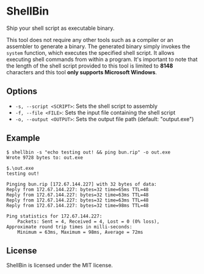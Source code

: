 # ShellBin

Ship your shell script as executable binary.

This tool does not require any other tools such as a compiler or an assembler to generate a binary. The generated binary simply invokes the `system` function, which executes the specified shell script. It allows executing shell commands from within a program. It's important to note that the length of the shell script provided to this tool is limited to **8148** characters and this tool **only supports Microsoft Windows**.

## Options

- `-s, --script <SCRIPT>`: Sets the shell script to assembly
- `-f, --file <FILE>`: Sets the input file containing the shell script
- `-o, --output <OUTPUT>`: Sets the output file path (default: "output.exe")

## Example

```
$ shellbin -s "echo testing out! && ping bun.rip" -o out.exe
Wrote 9728 bytes to: out.exe

$.\out.exe
testing out!

Pinging bun.rip [172.67.144.227] with 32 bytes of data:
Reply from 172.67.144.227: bytes=32 time=65ms TTL=48
Reply from 172.67.144.227: bytes=32 time=63ms TTL=48
Reply from 172.67.144.227: bytes=32 time=63ms TTL=48
Reply from 172.67.144.227: bytes=32 time=98ms TTL=48

Ping statistics for 172.67.144.227:
    Packets: Sent = 4, Received = 4, Lost = 0 (0% loss),
Approximate round trip times in milli-seconds:
    Minimum = 63ms, Maximum = 98ms, Average = 72ms
```

## License

ShellBin is licensed under the MIT license.
